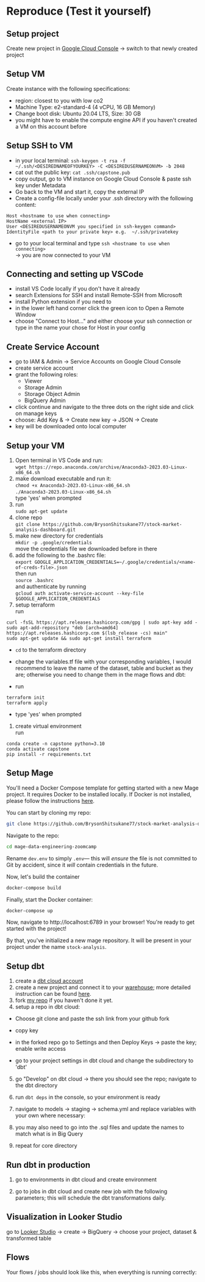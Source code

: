 # Reproduce (Test it yourself)

## Setup project

Create new project in [Google Cloud Console](https://console.cloud.google.com/) &rarr; switch to that newly created project


## Setup VM
Create instance with the following specifications:
- region: closest to you with low co2
- Machine Type: e2-standard-4 (4 vCPU, 16 GB Memory)
- Change boot disk: Ubuntu 20.04 LTS, Size: 30 GB
- you might have to enable the compute engine API if you haven't created a VM on this account before

## Setup SSH to VM

- in your local terminal: `ssh-keygen -t rsa -f ~/.ssh/<DESIREDNAMEOFYOURKEY> -C <DESIREDUSERNAMEONVM> -b 2048` <br>
- cat out the public key: `cat .ssh/capstone.pub` <br>
- copy output, go to VM instance on Google Cloud Console & paste ssh key under Metadata
- Go back to the VM and start it, copy the external IP
- Create a config-file locally under your .ssh directory with the following content:
```
Host <hostname to use when connecting>
HostName <external IP>
User <DESIREDUSERNAMEONVM you specified in ssh-keygen command>
IdentityFile <path to your private key> e.g.  ~/.ssh/privatekey
```
- go to your local terminal and type `ssh <hostname to use when connecting>`
  <br>
    &rarr; you are now connected to your VM

## Connecting and setting up VSCode

- install VS Code locally if you don't have it already 
- search Extensions for SSH and install Remote-SSH from Microsoft
- install Python extension if you need to
- in the lower left hand corner click the green icon to Open a Remote Window
- choose "Connect to Host..." and either choose your ssh connection or type in the name your chose for Host in your config

## Create Service Account
    
- go to IAM & Admin &rarr; Service Accounts on Google Cloud Console
- create service account
- grant the following roles:
    - Viewer
    - Storage Admin 
    - Storage Object Admin 
    - BigQuery Admin
- click continue and navigate to the three dots on the right side and click on manage keys
- choose: Add Key & &rarr; Create new key &rarr; JSON &rarr; Create 
- key will be downloaded onto local computer 
    
## Setup your VM

1. Open terminal in VS Code and run:
   <br>
   `wget https://repo.anaconda.com/archive/Anaconda3-2023.03-Linux-x86_64.sh`
2. make download executable and run it:
   <br>
   `chmod +x Anaconda3-2023.03-Linux-x86_64.sh`
   <br>
   `./Anaconda3-2023.03-Linux-x86_64.sh`
   <br> type 'yes' when prompted
3. run 
   <br>
   `sudo apt-get update`
4. clone repo
   <br>
   `git clone https://github.com/BrysonShitsukane77/stock-market-analysis-dashboard.git`
5. make new directory for credentials
   <br>
   `mkdir -p .google/credentials`
   <br>
   move the credentials file we downloaded before in there
6. add the following to the .bashrc file:
   <br>
   `export GOOGLE_APPLICATION_CREDENTIALS=~/.google/credentials/<name-of-creds-file>.json`
   <br>
   then run
   <br>
   `source .bashrc`
   <br>
   and authenticate by running
   <br>
   `gcloud auth activate-service-account --key-file $GOOGLE_APPLICATION_CREDENTIALS`
7. setup terraform
   <br>
   run 
   <br>
```
curl -fsSL https://apt.releases.hashicorp.com/gpg | sudo apt-key add -
sudo apt-add-repository "deb [arch=amd64] https://apt.releases.hashicorp.com $(lsb_release -cs) main"
sudo apt-get update && sudo apt-get install terraform
```
- `cd` to the terraform directory
- change the variables.tf file with your corresponding variables, I would recommend to leave the name of the dataset, table and bucket as they are; otherwise you need to change them in the mage flows and dbt:

- run
  <br>
```
terraform init
terraform apply
```
- type 'yes' when prompted
  
1. create virtual environment
   <br>
   run
   <br>
```
conda create -n capstone python=3.10
conda activate capstone
pip install -r requirements.txt
```
    
    
## Setup Mage

You'll need a Docker Compose template for getting started with a new Mage project. It requires Docker to be installed locally. If Docker is not installed, please follow the instructions [here](https://docs.docker.com/get-docker/). 

You can start by cloning my repo:

```bash
git clone https://github.com/BrysonShitsukane77/stock-market-analysis-dashboard
```

Navigate to the repo:

```bash
cd mage-data-engineering-zoomcamp
```

Rename `dev.env` to simply `.env`— this will _ensure_ the file is not committed to Git by accident, since it _will_ contain credentials in the future.

Now, let's build the container

```bash
docker-compose build
```

Finally, start the Docker container:

```bash
docker-compose up
```

Now, navigate to http://localhost:6789 in your browser! You're ready to get started with the project! 


By that, you've initialized a new mage repository. It will be present in your project under the name `stock-analysis`. 

  
## Setup dbt

1. create a [dbt cloud account](https://www.getdbt.com/signup/) 
2. create a new project and connect it to your [warehouse](https://docs.getdbt.com/docs/cloud/manage-access/set-up-bigquery-oauth); more detailed instruction can be found [here](https://github.com/DataTalksClub/data-engineering-zoomcamp/blob/main/week_4_analytics_engineering/dbt_cloud_setup.md).
3. fork [my repo](https://github.com/BrysonShitsukane77/stock-market-analysis-dashboard) if you haven't done it yet.
4. setup a repo in dbt cloud:
  - Choose git clone and paste the ssh link from your github fork
  
  - copy key
  
  - in the forked repo go to Settings and then Deploy Keys &rarr; paste the key; enable write access
  
  - go to your project settings in dbt cloud and change the subdirectory to 'dbt'
  
5. go "Develop" on dbt cloud &rarr; there you should see the repo; navigate to the dbt directory
6. run `dbt deps` in the console, so your environment is ready
7.  navigate to models &rarr; staging &rarr; schema.yml and replace variables with your own where necessary:
  
8.  you may also need to go into the .sql files and update the names to match what is in Big Query
9.  repeat for core directory

## Run dbt in production
1. go to environments in dbt cloud and create environment 
  
2. go to jobs in dbt cloud and create new job with the following parameters; this will schedule the dbt transformations daily.
  
 

## Visualization in Looker Studio
go to [Looker Studio](https://lookerstudio.google.com/) &rarr; create &rarr; BigQuery &rarr; choose your project, dataset & transformed table

## Flows
Your flows / jobs should look like this, when everything is running correctly:
